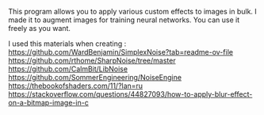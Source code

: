 This program allows you to apply various custom effects to images in bulk.
I made it to augment images for training neural networks.
You can use it freely as you want.

I used this materials when creating : 
https://github.com/WardBenjamin/SimplexNoise?tab=readme-ov-file 
https://github.com/rthome/SharpNoise/tree/master 
https://github.com/CalmBit/LibNoise 
https://github.com/SommerEngineering/NoiseEngine 
https://thebookofshaders.com/11/?lan=ru 
https://stackoverflow.com/questions/44827093/how-to-apply-blur-effect-on-a-bitmap-image-in-c 
